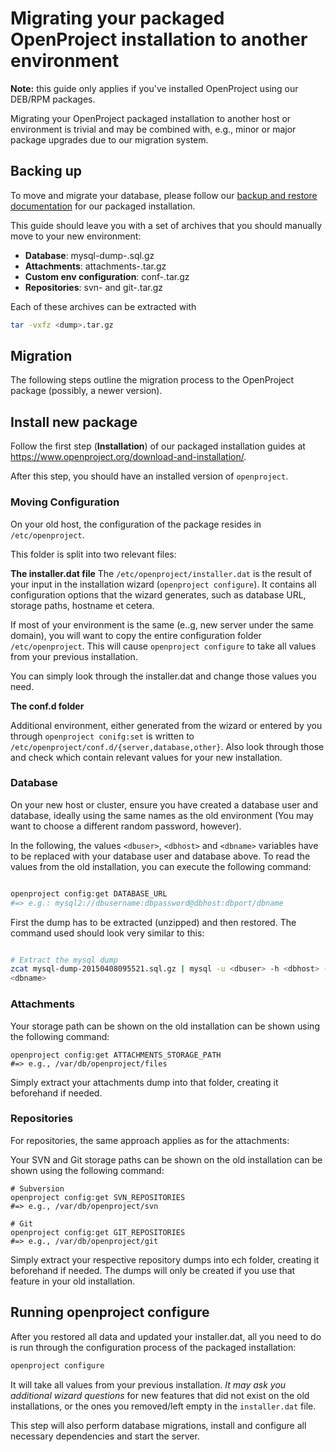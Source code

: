 # Migrating your packaged OpenProject installation to another environment

**Note:** this guide only applies if you've installed OpenProject using our DEB/RPM
packages.

Migrating your OpenProject packaged installation to another host or environment is trivial and may be combined with, e.g., minor or major package upgrades due to our migration system.

## Backing up

To move and migrate your database, please follow our [backup and restore documentation](https://www.openproject.org/operations/backup/backup-guide-packaged-installation/) for our packaged installation.

This guide should leave you with a set of archives that you should manually move to your new environment:

- **Database**: mysql-dump-<timestamp>.sql.gz
- **Attachments**: attachments-<timestamp>.tar.gz
- **Custom env configuration**: conf-<timestamp>.tar.gz
- **Repositories**: svn- and git-<timestamp>.tar.gz

Each of these archives can be extracted with 

```bash
tar -vxfz <dump>.tar.gz
```

## Migration

The following steps outline the migration process to the OpenProject package (possibly, a newer version).

## Install new package

Follow the first step (**Installation**) of our packaged installation guides at https://www.openproject.org/download-and-installation/.

After this step, you should have an installed version of `openproject`.

### Moving Configuration

On your old host, the configuration of the package resides in `/etc/openproject`.

This folder is split into two relevant files:

**The installer.dat file**
The `/etc/openproject/installer.dat` is the result of your input in the installation wizard (`openproject configure`). It contains all configuration options that the wizard generates, such as database URL, storage paths, hostname et cetera.

If most of your environment is the same (e..g, new server under the same domain), you will want to copy the entire configuration folder `/etc/openproject`. This will cause `openproject configure` to take all values from your previous installation.

You can simply look through the installer.dat and change those values you need.

**The conf.d folder**

Additional environment, either generated from the wizard or entered by you through `openproject conifg:set` is written to  `/etc/openproject/conf.d/{server,database,other}`. Also look through those and check which contain relevant values for your new installation. 

### Database

On your new host or cluster, ensure you have created a database user and database, ideally using the same names as the old environment (You may want to choose a different random password, however).

In the following, the values `<dbuser>`, `<dbhost>` and `<dbname>` variables have to be replaced with your database user and database above.
To read the values from the old installation, you can execute the following command:

```bash

openproject config:get DATABASE_URL
#=> e.g.: mysql2://dbusername:dbpassword@dbhost:dbport/dbname
```

First the dump has to be extracted (unzipped) and then restored. The command used should look very similar to this:

```bash

# Extract the mysql dump
zcat mysql-dump-20150408095521.sql.gz | mysql -u <dbuser> -h <dbhost> -p 
<dbname>
```

### Attachments

Your storage path can be shown on the old installation can be shown using the following command:

```
openproject config:get ATTACHMENTS_STORAGE_PATH
#=> e.g., /var/db/openproject/files
```


Simply extract your attachments dump into that folder, creating it beforehand if needed.

### Repositories

For repositories, the same approach applies as for the attachments:

Your SVN and Git storage paths can be shown on the old installation can be shown using the following command:

```
# Subversion
openproject config:get SVN_REPOSITORIES
#=> e.g., /var/db/openproject/svn

# Git
openproject config:get GIT_REPOSITORIES
#=> e.g., /var/db/openproject/git
```


Simply extract your respective repository dumps into ech folder, creating it beforehand if needed. The dumps will only be created if you use that feature in your old installation.

## Running openproject configure

After you restored all data and updated your installer.dat, all you need to do is run through the configuration process of the packaged installation:

```bash
openproject configure
```

It will take all values from your previous installation. *It may ask you additional wizard questions*  for new features that did not exist on the old installations, or the ones you removed/left empty in the `installer.dat` file.

This step will also perform database migrations, install and configure all necessary dependencies and start the server.